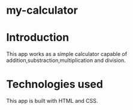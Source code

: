 # my-calculator

# Introduction
This app works as a simple calculator capable of addition,substraction,multiplication and division.

# Technologies used
This app is built with HTML and CSS.
